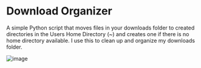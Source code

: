 <h1>Download Organizer</h1>
  A simple Python script that moves files in your downloads folder to created directories 
  in the Users Home Directory (~) and creates one if there is no home directory available.
  I use this to clean up and organize my downloads folder.

       
![image](https://user-images.githubusercontent.com/55958768/144159379-b69ba95d-f2bb-4aae-b412-13a42911b0d9.png)
